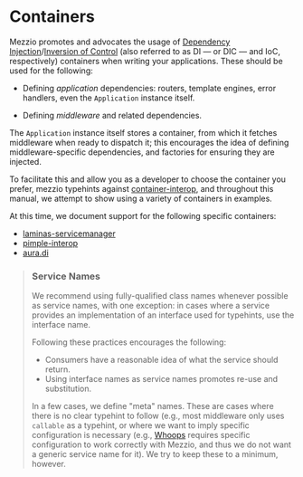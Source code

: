 # Containers

Mezzio promotes and advocates the usage of
[Dependency Injection](http://www.martinfowler.com/articles/injection.html)/[Inversion of Control](https://en.wikipedia.org/wiki/Inversion_of_control)
(also referred to as DI — or DIC — and IoC, respectively)
containers when writing your applications. These should be used for the
following:

- Defining *application* dependencies: routers, template engines, error
  handlers, even the `Application` instance itself.

- Defining *middleware* and related dependencies.

The `Application` instance itself stores a container, from which it fetches
middleware when ready to dispatch it; this encourages the idea of defining
middleware-specific dependencies, and factories for ensuring they are injected.

To facilitate this and allow you as a developer to choose the container you
prefer, mezzio typehints against [container-interop](https://github.com/container-interop/container-interop),
and throughout this manual, we attempt to show using a variety of containers in
examples.

At this time, we document support for the following specific containers:

- [laminas-servicemanager](laminas-servicemanager.md)
- [pimple-interop](pimple.md)
- [aura.di](aura-di.md)

<!-- markdownlint-disable-next-line heading-increment -->
> ### Service Names
>
> We recommend using fully-qualified class names whenever possible as service
> names, with one exception: in cases where a service provides an implementation
> of an interface used for typehints, use the interface name.
>
> Following these practices encourages the following:
>
> - Consumers have a reasonable idea of what the service should return.
> - Using interface names as service names promotes re-use and substitution.
>
> In a few cases, we define "meta" names. These are cases where there is no
> clear typehint to follow (e.g., most middleware only uses `callable` as a
> typehint, or where we want to imply specific configuration is necessary (e.g.,
> [Whoops](http://filp.github.io/whoops/) requires specific configuration to
> work correctly with Mezzio, and thus we do not want a generic service name
> for it). We try to keep these to a minimum, however.
